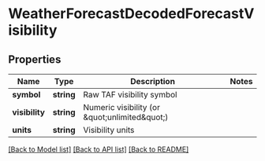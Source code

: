 # WeatherForecastDecodedForecastVisibility

## Properties
Name | Type | Description | Notes
------------ | ------------- | ------------- | -------------
**symbol** | **string** | Raw TAF visibility symbol | 
**visibility** | **string** | Numeric visibility (or \&quot;unlimited\&quot;) | 
**units** | **string** | Visibility units | 

[[Back to Model list]](../../README.md#documentation-for-models) [[Back to API list]](../../README.md#documentation-for-api-endpoints) [[Back to README]](../../README.md)

